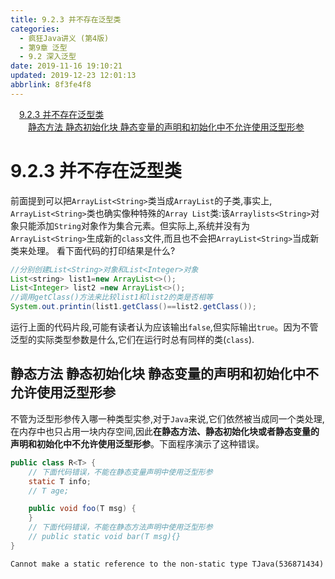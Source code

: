 ```yaml
---
title: 9.2.3 并不存在泛型类
categories: 
  - 疯狂Java讲义 (第4版)
  - 第9章 泛型
  - 9.2 深入泛型
date: 2019-11-16 19:10:21
updated: 2019-12-23 12:01:13
abbrlink: 8f3fe4f8
---
```

<div id='my_toc'><a href="/JavaReadingNotes/8f3fe4f8/#9-2-3-并不存在泛型类" class="header_1">9.2.3 并不存在泛型类</a>&nbsp;<br><a href="/JavaReadingNotes/8f3fe4f8/#静态方法-静态初始化块-静态变量的声明和初始化中不允许使用泛型形参" class="header_2">静态方法 静态初始化块 静态变量的声明和初始化中不允许使用泛型形参</a>&nbsp;<br></div>
<style>.header_1{margin-left: 1em;}.header_2{margin-left: 2em;}.header_3{margin-left: 3em;}.header_4{margin-left: 4em;}.header_5{margin-left: 5em;}.header_6{margin-left: 6em;}</style>
<!--more-->
<script>if (navigator.platform.search('arm')==-1){document.getElementById('my_toc').style.display = 'none';}var e,p = document.getElementsByTagName('p');while (p.length>0) {e = p[0];e.parentElement.removeChild(e);}</script>

<!--end-->
# 9.2.3 并不存在泛型类 #
前面提到可以把`ArrayList<String>`类当成`ArrayList`的子类,事实上, `ArrayList<String>`类也确实像种特殊的`Array List`类:该`Arraylists<String>`对象只能添加`String`对象作为集合元素。但实际上,系统并没有为`ArrayList<String>`生成新的`class`文件,而且也不会把`ArrayList<String>`当成新类来处理。
看下面代码的打印结果是什么?
```java
//分别创建List<String>对象和List<Integer>对象
List<string> list1=new ArrayList<>();
List<Integer> list2 =new ArrayList<>();
//调用getClass()方法来比较list1和list2的类是否相等
System.out.printin(list1.getClass()==list2.getClass());
```
运行上面的代码片段,可能有读者认为应该输出`false`,但实际输出`true`。因为不管泛型的实际类型参数是什么,它们在运行时总有同样的类(`class`).

## 静态方法 静态初始化块 静态变量的声明和初始化中不允许使用泛型形参 ##
不管为泛型形参传入哪一种类型实参,对于`Java`来说,它们依然被当成同一个类处理,在内存中也只占用一块内存空间,因此**在静态方法、静态初始化块或者静态变量的声明和初始化中不允许使用泛型形参**。下面程序演示了这种错误。
```java
public class R<T> {
    // 下面代码错误，不能在静态变量声明中使用泛型形参
    static T info;
    // T age;

    public void foo(T msg) {
    }
    // 下面代码错误，不能在静态方法声明中使用泛型形参
    // public static void bar(T msg){}
}
```
```
Cannot make a static reference to the non-static type TJava(536871434)
```
